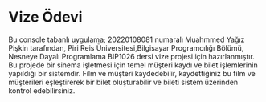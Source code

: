 # Vize Ödevi  
Bu console tabanlı uygulama;
20220108081 numaralı Muahmmed Yağız Pişkin tarafından,
Piri Reis Üniversitesi,Bilgisayar Programcılığı Bölümü, Nesneye Dayalı Programlama BIP1026 dersi vize projesi için hazırlanmıştır.
Bu projede bir sinema işletmesi için temel müşteri kaydı ve bilet işlemlerinin yapıldığı bir sistemdir.
Film ve müşteri kaydedebilir, kaydettiğiniz bu film ve müşterileri eşleştirerek bir bilet oluşturabilir ve bileti sistem üzerinden kontrol edebilirsiniz.

